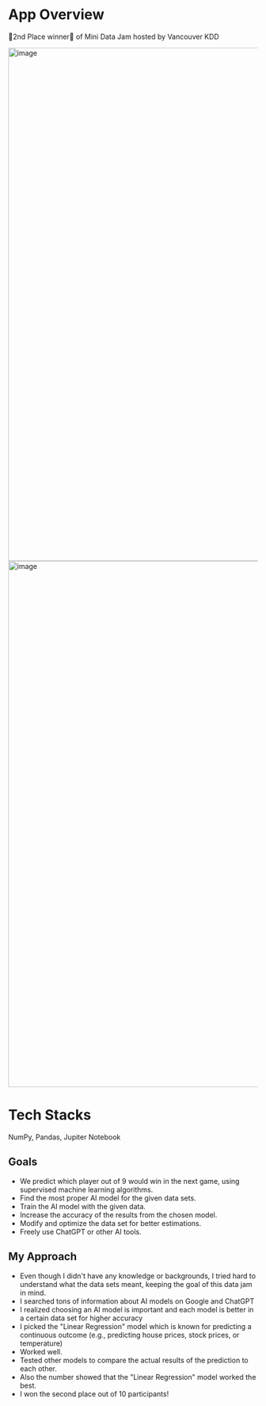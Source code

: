 # App Overview
🥈2nd Place winner🥈 of Mini Data Jam hosted by Vancouver KDD

<img width="1035" alt="image" src="https://github.com/user-attachments/assets/7ff44473-0cbd-424f-b6b7-a5ff557fb0b5">

<img width="1061" alt="image" src="https://github.com/user-attachments/assets/736613ad-a96d-4804-b28c-67bf9e207915">



# Tech Stacks
NumPy, Pandas, Jupiter Notebook
## Goals
- We predict which player out of 9 would win in the next game, using supervised machine learning algorithms.
- Find the most proper AI model for the given data sets.
- Train the AI model with the given data.
- Increase the accuracy of the results from the chosen model.
- Modify and optimize the data set for better estimations.
- Freely use ChatGPT or other AI tools. 

## My Approach
- Even though I didn't have any knowledge or backgrounds, I tried hard to understand what the data sets meant, keeping the goal of this data jam in mind.
- I searched tons of information about AI models on Google and ChatGPT
- I realized choosing an AI model is important and each model is better in a certain data set for higher accuracy
- I picked the "Linear Regression" model which is known for predicting a continuous outcome (e.g., predicting house prices, stock prices, or temperature)
- Worked well.
- Tested other models to compare the actual results of the prediction to each other.
- Also the number showed that the "Linear Regression" model worked the best.
- I won the second place out of 10 participants!  
